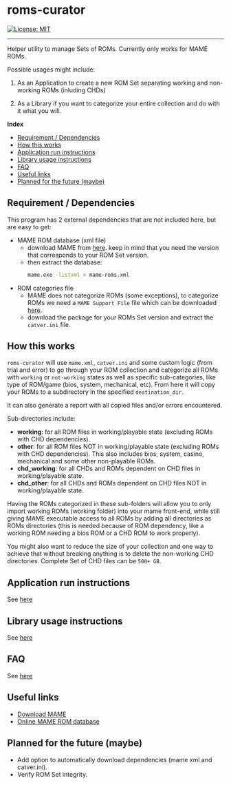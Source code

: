 # roms-curator

[![License: MIT](https://img.shields.io/github/license/hugotigre/roms-curator?style=flat-square)](license)

---

Helper utility to manage Sets of ROMs.
Currently only works for MAME ROMs.

Possible usages might include:

1. As an Application to create a new ROM Set
separating working and non-working ROMs (inluding CHDs)

1. As a Library if you want to categorize your entire collection
and do with it what you will.

__Index__

- [Requirement / Dependencies](#requirement--dependencies)
- [How this works](#how-this-works)
- [Application run instructions](#application-run-instructions)
- [Library usage instructions](#library-usage-instructions)
- [FAQ](#faq)
- [Useful links](#useful-links)
- [Planned for the future (maybe)](#planned-for-the-future-maybe)

## Requirement / Dependencies

This program has 2 external dependencies that are not included here,
but are easy to get:

- MAME ROM database (xml file)
  - download MAME from [here](https://www.mamedev.org/release.html).
    keep in mind that you need the version that corresponds to your ROM Set version. 
  - then extract the database:
    ```bash
    mame.exe -listxml > mame-roms.xml
    ```
- ROM categories file
  - MAME does not categorize ROMs (some exceptions),
    to categorize ROMs we need a `MAME Support File` file which can
    be downloaded [here](https://www.progettosnaps.net/support/).
  - download the package for your ROMs Set version and extract the
    `catver.ini` file.

## How this works

`roms-curator` will use `mame.xml`, `catver.ini` and some custom logic 
(from trial and error) to go through your ROM collection and categorize all
ROMs with `working` or `not-working` states as well as specific sub-categories,
like type of ROM/game (bios, system, mechanical, etc). From here it will copy
your ROMs to a subdirectory in the specified `destination_dir`.

It can also generate a report with all copied files and/or errors encountered.

Sub-directories include: 
- **working**: for all ROM files in working/playable state (excluding ROMs with CHD dependencies).
- **other**: for all ROM files NOT in working/playable state (excluding ROMs with CHD dependencies). 
This also includes bios, system, casino, mechanical and some other non-playable ROMs.
- **chd_working**: for all CHDs and ROMs dependent on CHD files in working/playable state.
- **chd_other**: for all CHDs and ROMs dependent on CHD files NOT in working/playable state.

Having the ROMs categorized in these sub-folders will allow you to
only import working ROMs (working folder) into your mame front-end,
while still giving MAME executable access to all ROMs by adding all
directories as ROMs directories (this is needed because of ROM dependency,
like a working ROM needing a bios ROM or a CHD ROM to work properly).

You might also want to reduce the size of your collection and one way to
achieve that without breaking anything is to delete the non-working CHD directories.
Complete Set of CHD files can be `500+ GB`.

## Application run instructions

See [here](docs/app-run-instructions.md)

## Library usage instructions

See [here](docs/lib-usage-instructions.md)

## FAQ

See [here](docs/faq.md)

## Useful links

- [Download MAME](https://www.mamedev.org/release.html)
- [Online MAME ROM database](http://adb.arcadeitalia.net/lista_mame.php)

## Planned for the future (maybe)

- Add option to automatically download dependencies (mame xml and catver.ini).
- Verify ROM Set integrity.
